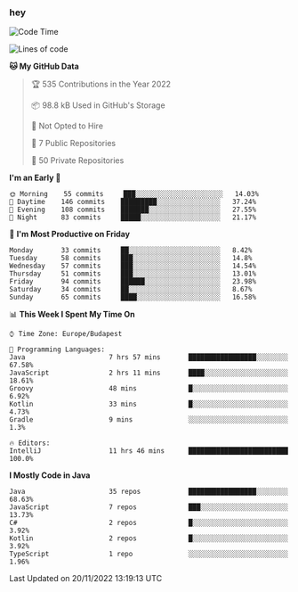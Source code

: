### hey

<!--START_SECTION:waka-->
![Code Time](http://img.shields.io/badge/Code%20Time-813%20hrs%2022%20mins-blue)

![Lines of code](https://img.shields.io/badge/From%20Hello%20World%20I%27ve%20Written-481%20Thousand%20lines%20of%20code-blue)

**🐱 My GitHub Data** 

> 🏆 535 Contributions in the Year 2022
 > 
> 📦 98.8 kB Used in GitHub's Storage 
 > 
> 🚫 Not Opted to Hire
 > 
> 📜 7 Public Repositories 
 > 
> 🔑 50 Private Repositories  
 > 
**I'm an Early 🐤** 

```text
🌞 Morning    55 commits     ███░░░░░░░░░░░░░░░░░░░░░░   14.03% 
🌆 Daytime    146 commits    █████████░░░░░░░░░░░░░░░░   37.24% 
🌃 Evening    108 commits    ███████░░░░░░░░░░░░░░░░░░   27.55% 
🌙 Night      83 commits     █████░░░░░░░░░░░░░░░░░░░░   21.17%

```
📅 **I'm Most Productive on Friday** 

```text
Monday       33 commits     ██░░░░░░░░░░░░░░░░░░░░░░░   8.42% 
Tuesday      58 commits     ███░░░░░░░░░░░░░░░░░░░░░░   14.8% 
Wednesday    57 commits     ███░░░░░░░░░░░░░░░░░░░░░░   14.54% 
Thursday     51 commits     ███░░░░░░░░░░░░░░░░░░░░░░   13.01% 
Friday       94 commits     ██████░░░░░░░░░░░░░░░░░░░   23.98% 
Saturday     34 commits     ██░░░░░░░░░░░░░░░░░░░░░░░   8.67% 
Sunday       65 commits     ████░░░░░░░░░░░░░░░░░░░░░   16.58%

```


📊 **This Week I Spent My Time On** 

```text
⌚︎ Time Zone: Europe/Budapest

💬 Programming Languages: 
Java                     7 hrs 57 mins       █████████████████░░░░░░░░   67.58% 
JavaScript               2 hrs 11 mins       ████░░░░░░░░░░░░░░░░░░░░░   18.61% 
Groovy                   48 mins             █░░░░░░░░░░░░░░░░░░░░░░░░   6.92% 
Kotlin                   33 mins             █░░░░░░░░░░░░░░░░░░░░░░░░   4.73% 
Gradle                   9 mins              ░░░░░░░░░░░░░░░░░░░░░░░░░   1.3%

🔥 Editors: 
IntelliJ                 11 hrs 46 mins      █████████████████████████   100.0%

```

**I Mostly Code in Java** 

```text
Java                     35 repos            █████████████████░░░░░░░░   68.63% 
JavaScript               7 repos             ███░░░░░░░░░░░░░░░░░░░░░░   13.73% 
C#                       2 repos             █░░░░░░░░░░░░░░░░░░░░░░░░   3.92% 
Kotlin                   2 repos             █░░░░░░░░░░░░░░░░░░░░░░░░   3.92% 
TypeScript               1 repo              ░░░░░░░░░░░░░░░░░░░░░░░░░   1.96%

```



 Last Updated on 20/11/2022 13:19:13 UTC
<!--END_SECTION:waka-->
